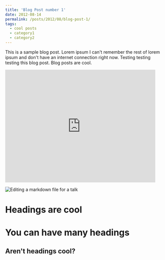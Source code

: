 ```yaml
---
title: 'Blog Post number 1'
date: 2012-08-14
permalink: /posts/2012/08/blog-post-1/
tags:
  - cool posts
  - category1
  - category2
---
```


This is a sample blog post. Lorem ipsum I can't remember the rest of lorem ipsum and don't have an internet connection right now. Testing testing testing this blog post. Blog posts are cool.
<iframe width="480" height="360" src="http://www.youtube.com/embed/WO82PoAczTc" frameborder="0"> </iframe>

![Editing a markdown file for a talk](/images/editing-talk.png)

Headings are cool
======

You can have many headings
======

Aren't headings cool?
------

